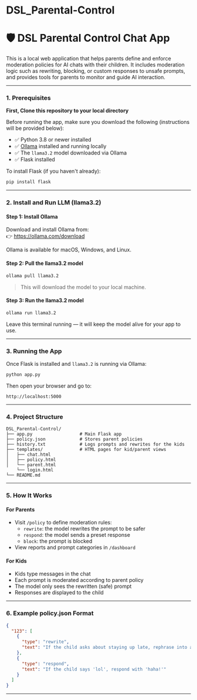 # DSL_Parental-Control
# 🛡️ DSL Parental Control Chat App

This is a local web application that helps parents define and enforce moderation policies for AI chats with their children. It includes moderation logic such as rewriting, blocking, or custom responses to unsafe prompts, and provides tools for parents to monitor and guide AI interaction.

---

### 1. Prerequisites

**First, Clone this repository to your local directory**

Before running the app, make sure you download the following (instructions will be provided below):

- ✅ Python 3.8 or newer installed  
- ✅ [Ollama](https://ollama.com) installed and running locally  
- ✅ The `llama3.2` model downloaded via Ollama  
- ✅ Flask installed

To install Flask (if you haven't already):

```bash
pip install flask
```

---

### 2. Install and Run LLM (llama3.2)

#### Step 1: Install Ollama

Download and install Ollama from:  
👉 https://ollama.com/download

Ollama is available for macOS, Windows, and Linux.

#### Step 2: Pull the llama3.2 model

```bash
ollama pull llama3.2
```

> This will download the model to your local machine.

#### Step 3: Run the llama3.2 model

```bash
ollama run llama3.2
```

Leave this terminal running — it will keep the model alive for your app to use.

---

### 3. Running the App

Once Flask is installed and `llama3.2` is running via Ollama:

```bash
python app.py
```

Then open your browser and go to:

```
http://localhost:5000
```

---

### 4. Project Structure

```
DSL_Parental-Control/
├── app.py                  # Main Flask app
├── policy.json             # Stores parent policies
├── history.txt             # Logs prompts and rewrites for the kids
├── templates/              # HTML pages for kid/parent views
│   ├── chat.html
│   ├── policy.html
│   └── parent.html
    └── login.html
└── README.md
```

---

### 5. How It Works

#### For Parents

- Visit `/policy` to define moderation rules:
  - `rewrite`: the model rewrites the prompt to be safer
  - `respond`: the model sends a preset response
  - `block`: the prompt is blocked
- View reports and prompt categories in `/dashboard`

#### For Kids

- Kids type messages in the chat
- Each prompt is moderated according to parent policy
- The model only sees the rewritten (safe) prompt
- Responses are displayed to the child

---

### 6. Example policy.json Format

```json
{
  "123": [
    {
      "type": "rewrite",
      "text": "If the child asks about staying up late, rephrase into a general question about sleep health."
    },
    {
      "type": "respond",
      "text": "If the child says 'lol', respond with 'haha!'"
    }
  ]
}
```

---


